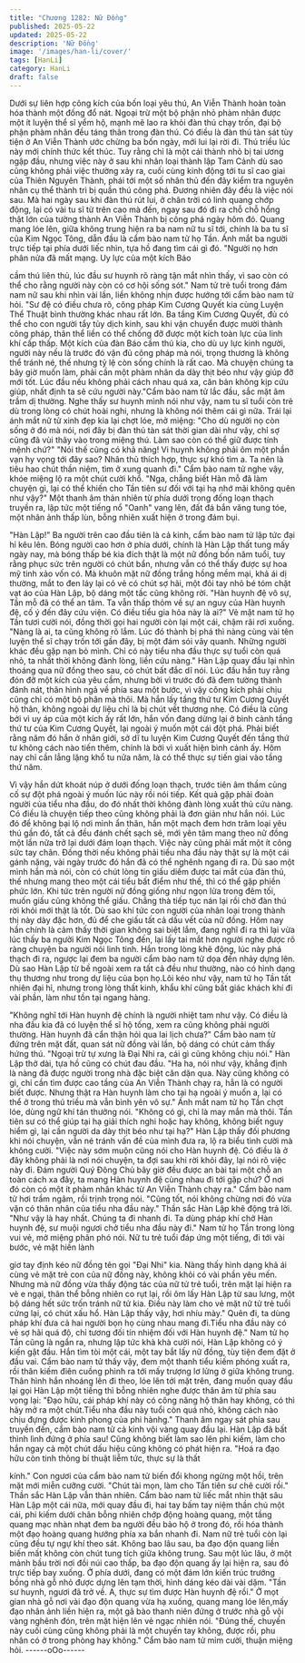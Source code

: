 ```yaml
---
title: "Chương 1282: Nữ Đồng"
published: 2025-05-22
updated: 2025-05-22
description: 'Nữ Đồng'
image: '/images/han-li/cover/'
tags: [HanLi]
category: HanLi
draft: false
---
```


Dưới sự liên hợp công kích của bốn loại yêu thú, An Viễn Thành
hoàn toàn hóa thành một đống đổ nát.
Ngoại trừ một bộ phận nhỏ phàm nhân được một ít luyện thể sĩ
yểm hộ, mạnh mẽ lao ra khỏi đàn thú chạy trốn, đại bộ phận
phàm nhân đều táng thân trong đàn thú.
Có điều là đàn thú tàn sát tùy tiện ở An Viễn Thành ước chừng ba
bốn ngày, mới lui lại rời đi.
Thú triều lúc này mới chính thức kết thúc.
Tuy rằng chỉ là một cái thành nhỏ bị tai ương ngập đầu, nhưng
việc này ở sau khi nhân loại thành lập Tam Cảnh dù sao cũng
không phải việc thường xảy ra, cuối cùng kinh động tới tu sĩ cao
giai của Thiên Nguyên Thành, phái tới một số nhân thủ đến đây
kiểm tra nguyên nhân cụ thể thành trì bị quần thú công phá.
Đương nhiên đây đều là việc nói sau.
Mà hai ngày sau khi đàn thú rút lui, ở chân trời có linh quang
chớp động, lại có vài tu sĩ từ trên cao mà đến, ngay sau đó đi ra
chỗ chỗ hổng thật lớn của tường thành An Viễn Thành bị công
phá ngày hôm đó.
Quang mang lóe lên, giữa không trung hiện ra ba nam nữ tu sĩ
tới, chính là ba tu sĩ của Kim Ngọc Tông, dẫn đầu là cẩm bào
nam tử họ Tần.
Ánh mắt ba người trực tiếp tại phía dưới liếc nhìn, tựa hồ đang
tìm cái gì đó.
"Người nọ hơn phân nửa đã mất mạng. Uy lực của một kích Báo

cầm thú liên thủ, lúc đầu sư huynh rõ ràng tận mắt nhìn thấy, vì
sao còn có thể cho rằng người này còn có cơ hội sống sót." Nam
tử trẻ tuổi trong đám nam nữ sau khi nhìn vài lần, liền không nhịn
được hướng tới cẩm bào nam tử hỏi.
"Sư đệ có điều chưa rõ, công pháp Kim Cương Quyết kia cùng
Luyện Thể Thuật bình thường khác nhau rất lớn. Ba tầng Kim
Cương Quyết, đủ có thể cho con người tẩy tủy dịch kinh, sau khi
vận chuyển được mười thành công pháp, thân thể liền có thể
chống đỡ được một kích toàn lực của linh khí cấp thấp. Một kích
của đàn Báo cầm thú kia, cho dù uy lực kinh người, người này
nếu là trước đó vận đủ công pháp mà nói, trọng thương là không
thể tránh né, thế nhưng tỷ lệ còn sống chính là rất cao. Mà
chuyện chúng ta bây giờ muốn làm, phải cần một phàm nhân da
dày thịt béo như vậy giúp đỡ mới tốt. Lúc đầu nếu không phải
cách nhau quá xa, căn bản không kịp cứu giúp, nhất định ta sẽ
cứu người này."Cẩm bào nam tử lắc đầu, sắc mặt âm trầm dị
thường.
Nghe thấy sư huynh mình nói như vậy, nam tu sĩ tuổi còn trẻ dù
trong lòng có chút hoài nghi, nhưng là không nói thêm cái gì nữa.
Trái lại ánh mắt nữ tử xinh đẹp kia lại chợt lóe, mở miệng:
"Cho dù người nọ còn sống ở đó mà nói, nơi đây bị đàn thú tàn
sát thời gian dài như vậy, chỉ sợ cũng đã vùi thây vào trong miệng
thú. Làm sao còn có thể giữ được tính mệnh chứ?"
"Nói thế cũng có khả năng! Vi huynh không phải ôm một phần vạn
hy vọng tới đây sao? Nhân thủ thích hợp, thực sự khó tìm a. Ta
nên là tiêu hao chút thần niệm, tìm ở xung quanh đi." Cẩm bào
nam tử nghe vậy, khóe miệng lộ ra một chút cười khổ.
"Nga, chẳng biết Hàn mỗ đã làm chuyện gì, lại có thể khiến cho
Tần tiên sư đối với tại hạ nhớ mãi không quên như vậy?"
Một thanh âm thản nhiên từ phía dưới trong đống loạn thạch
truyền ra, lập tức một tiếng nổ "Oanh" vang lên, đất đá bắn văng
tung tóe, một nhân ảnh thấp lùn, bỗng nhiên xuất hiện ở trong
đám bụi.

"Hàn Lập!" Ba người trên cao đầu tiên là cả kinh, cẩm bào nam tử
lập tức đại hỉ kêu lên.
Bóng người cao hơn ở phía dưới, chính là Hàn Lập thất tung mấy
ngày nay, mà bóng thấp bé kia đích thật là một nữ đồng bốn năm
tuổi, tuy rằng phục sức trên người có chút bẩn, nhưng vẫn có thể
thấy được sự hoa mỹ tinh xảo vốn có.
Mà khuôn mặt nữ đồng trắng hồng mềm mại, khả ái dị thường,
mắt to đen láy lại có vẻ có chút sợ hãi, một đôi tay nhỏ bé tóm
chặt vạt áo của Hàn Lập, bộ dáng một tấc cũng không rời.
"Hàn huynh đệ vô sự, Tần mỗ đã có thể an tâm. Ta vẫn thấp thỏm
về sự an nguy của Hàn huynh đệ, cố ý đến đây cứu viện. Có điều
tiểu gia hỏa này là ai?" Vẻ mặt nam tử họ Tần tươi cười nói, đồng
thời gọi hai người còn lại một cái, chậm rãi rơi xuống.
"Nàng là ai, ta cũng không rõ lắm. Lúc đó thành bị phá thì nàng
cùng vài tên luyện thể sĩ chạy trốn tới gần đây, bị một đám sói vây
quanh. Những người khác đều gặp nạn bỏ mình. Chỉ có này tiểu
nha đầu thực sự tuổi còn quá nhỏ, ta nhất thời không đành lòng,
liền cứu nàng." Hàn Lập quay đầu lại nhìn thoáng qua nữ đồng
theo sau, có chút bất đắc dĩ nói.
Lúc đầu hắn tuy rằng đón đỡ một kích của yêu cầm, nhưng bởi vì
trước đó đã đem tường thành đánh nát, thân hình ngả về phía
sau một bước, vì vậy công kích phải chịu cũng chỉ có một bộ
phân mà thôi. Mà hắn lấy tầng thứ tư Kim Cương Quyết hộ thân,
không ngoài dự liệu chỉ là bị chút vết thương nhẹ.
Có điều là cũng bởi vì uy áp của một kích ấy rất lớn, hắn vốn
đang dừng lại ở bình cảnh tầng thứ tư của Kim Cương Quyết, lại
ngoài ý muốn một cái đột phá.
Phải biết rằng năm đó hắn ở nhân giới, sở dĩ tu luyện Kim Cương
Quyết đến tầng thứ tư không cách nào tiến thêm, chính là bởi vì
xuất hiện bình cảnh ấy.
Hôm nay chỉ cần lẳng lặng khổ tu nửa năm, là có thể thực sự tiến
giai vào tầng thứ năm.

Vì vậy hắn dứt khoát núp ở dưới đống loạn thạch, trước tiên âm
thầm củng cố sự đột phá ngoài ý muốn lúc này rồi nói tiếp. Kết
quả gặp phải đoàn người của tiểu nha đầu, do đó nhất thời không
đành lòng xuất thủ cứu nàng.
Có điều là chuyện tiếp theo cũng không phải là đơn giản như hắn
nói.
Lúc đó để không bại lộ nơi mình ẩn thân, hắn một mạch đem hơn
trăm loại yêu thú gần đó, tất cả đều đánh chết sạch sẽ, mới yên
tâm mang theo nữ đồng một lần nữa trở lại dưới đám loạn thạch.
Việc này cũng phải mất một ít công sức tay chân.
Đồng thời nếu không phải tiểu nha đầu này thật sự là một cái
gánh nặng, vài ngày trước đó hắn đã có thể nghênh ngang đi ra.
Dù sao một mình hắn mà nói, còn có chút lòng tin giấu diếm được
tai mắt của đàn thú, thế nhưng mang theo một cái tiểu bất điểm
như thế, thì có thể gặp phiền phức lớn.
Khi tức trên người nữ đồng giống như ngọn lửa trong đêm tối,
muốn giấu cũng không thể giấu.
Chẳng thà tiếp tục nán lại rồi chờ đàn thú rời khỏi mới thật là tốt.
Dù sao khí tức con người của nhân loại trong thành thị này dày
đặc hơn, đủ để che giấu tất cả dấu vết của nữ đồng.
Hôm nay hắn chính là cảm thấy thời gian không sai biệt lắm, đang
nghĩ đi ra thì lại vừa lúc thấy ba người Kim Ngọc Tông đến, lại lấy
tai mắt hơn người nghe được rõ ràng chuyện ba người nói linh
tinh.
Hắn trong lòng khẽ động, lúc này phá thạch đi ra, ngược lại đem
ba người cẩm bào nam tử dọa đến nhảy dựng lên.
Dù sao Hàn Lập từ bề ngoài xem ra tất cả đều như thường, nào
có hình dạng thụ thương như trong dự liệu của bọn họ.Lôi kéo
như vậy, nam tử họ Tần tất nhiên đại hỉ, nhưng trong lòng thất
kinh, khẩu khí cũng bất giác khách khí đi vài phần, làm như tồn tại
ngang hàng.

"Không nghĩ tới Hàn huynh đệ chính là người nhiệt tam như vậy.
Có điều là nha đầu kia đã có luyện thể sĩ hộ tống, xem ra cũng
không phải người thường. Hàn huynh đã cẩn thận hỏi qua lai lịch
chưa?" Cẩm bào nam tử đứng trên mặt đất, quan sát nữ đồng vài
lần, bộ dáng có chút cảm thấy hứng thú.
"Ngoại trừ tự xưng là Đại Nhi ra, cái gì cũng không chịu nói." Hàn
Lập thở dài, tựa hồ cũng có chút đau đầu.
"Ha ha, nói như vậy, khẳng định là nàng đã được người trong nhà
đặc biệt căn dặn qua. Này cũng không có gì, chỉ cần tìm được cao
tầng của An Viễn Thành chạy ra, hẳn là có người biết được.
Nhưng thật ra Hàn huynh làm cho tại hạ ngoài ý muốn a, lại có
thể ở trong thú triều mà vẫn bình yên vô sự." Ánh mắt nam tử họ
Tần chợt lóe, dùng ngữ khí tán thưởng nói.
"Không có gì, chỉ là may mắn mà thôi. Tần tiên sư có thể giúp tại
hạ giải thích nghi hoặc hay không, không biết nguy hiểm gì, lại
cần người da dày thịt béo như tại hạ?" Hàn Lập thấy đối phương
khi nói chuyện, vẫn né tránh vấn đề của mình đưa ra, lộ ra biểu
tình cười mà không cười.
"Việc này sớm muộn cũng nói cho Hàn huynh đệ. Có điều là ở
đây không phải là nơi nói chuyện, ta đợi sau khi rời khỏi đây, lại
nói rõ việc này đi. Đám người Quý Đông Chủ bây giờ đều được an
bài tại một chỗ an toàn cách xa đây, ta mang Hàn huynh đệ cùng
nhau đi tới gặp chứ? Ở nơi đó còn có một ít phàm nhân khác từ
An Viễn Thành chạy ra."
Cẩm bào nam tử hơi trầm ngâm, rồi trịnh trọng nói.
"Cũng tốt, nói không chừng nơi đó vừa vặn có thân nhân của tiểu
nha đầu này." Thần sắc Hàn Lập khẽ động trả lời.
"Như vậy là hay nhất. Chúng ta đi nhanh đi. Ta dùng pháp khí chở
Hàn huynh đệ, sư muội ngươi chở tiểu nha đầu này đi." Nam tử
họ Tần trong lòng vui vẻ, mở miệng phân phó nói.
Nữ tu trẻ tuổi đáp ứng một tiếng, đi tới vài bước, vẻ mặt hiền lành

giơ tay định kéo nữ đồng tên gọi "Đại Nhi" kia.
Nàng thấy hình dạng khả ái cùng vẻ mặt trẻ con của nữ đồng này,
không khỏi có vài phần yêu mến.
Nhưng mà nữ đồng vừa thấy động tác của nữ tử trẻ tuổi, trên mặt
lại hiện ra vẻ e ngại, thân thể bỗng nhiên co rụt lại, rồi ôm lấy Hàn
Lập từ sau lưng, một bộ dáng hết sức trốn tránh nữ tử kia.
Điều này làm cho vẻ mặt nữ tử trẻ tuổi cứng lại, có chút xấu hổ.
Hàn Lập thấy vậy, hơi nhíu mày." Quên đi, ta dùng pháp khí đưa
cả hai người bọn họ cùng nhau mang đi.Tiểu nha đầu này có vẻ
sợ hãi quá độ, chỉ tương đối tín nhiệm đối với Hàn huynh đệ."
Nam tử họ Tần cũng là ngẩn ra, nhưng lập tức khà khà cười nói,
Hàn Lập không có ý kiến gật đầu.
Hắn tìm tòi một cái, một tay bắt lấy nữ đồng, tùy tiện đem đặt ở
đầu vai.
Cẩm bào nam tử thấy vậy, đem một thanh tiểu kiếm phóng xuất
ra, rồi thân kiếm điên cuồng phình ra tới mấy trượng lơ lửng ở
giữa không trung.
Thân hình hắn nhoáng lên đi theo, lóe lên tới mặt trên, đang
muốn quay đầu lại gọi Hàn Lập một tiếng thì bỗng nhiên nghe
được thân âm từ phía sau vọng lại: "Đạo hữu, cái pháp khí này có
công năng hộ thân hay không, có thì hãy mở ra một chút.Tiểu nha
đầu này tuổi còn quá nhỏ, không cách nào chịu đựng được kình
phong của phi hànhg."
Thanh âm ngay sát phía sau truyền đến, cẩm bào nam tử cả kinh
vội vàng quay đầu lại.
Hàn Lập đã bất thình lình đứng ở phía sau!
Cũng không biết làm sao lên phi kiếm, làm cho hắn ngay cả một
chút dấu hiệu cũng không có phát hiện ra.
"Hoá ra đạo hữu còn tinh thông bí thuật liễm tức, thực sự là thất

kính." Con ngươi của cẩm bào nam tử biến đổi khong ngừng một
hồi, trên mặt mới miễn cưỡng cười.
"Chút tài mọn, làm cho Tần tiên sư chê cười rồi." Thần sắc Hàn
Lập vẫn thản nhiên.
Cẩm bào nam tử liếc mắt nhìn thật sâu Hàn Lập một cái nữa, mới
quay đầu đi, hai tay bấm tay niệm thần chú một cái, phi kiếm dưới
chân bỗng nhiên chớp động hoàng quang, một tầng quang mạc
nhàn nhạt đem ba người đều bảo hộ ở trong đó, rồi hóa thành
một đạo hoàng quang hướng phía xa bắn nhanh đi.
Nam nữ trẻ tuổi còn lại cũng đều tự ngự khí theo sát.
Không bao lâu sau, ba đạo độn quang liền biến mất không còn
chút tung tích giữa không trung.
Sau một lúc lâu, ở một mảnh bầu trời nơi đồi núi cao thấp, ba đạo
độn quang ấy lại hiện ra, sau đó trực tiếp bay xuống.
Ở phía dưới, đang có một đám lớn kiến trúc trướng bồng nhà gỗ
nhỏ được dựng lên tạm thời, hình dáng kéo dài vài dặm.
"Tần sư huynh, ngươi đã trở về. A, thực sự tìm được Hàn huynh
đệ rồi." Ở mọt gian nhà gỗ nơi vài đạo độn quang vừa hạ xuống,
quang mang lóe lên,mấy đạo nhân ảnh liền hiện ra, một gã bào
thanh niên đứng ở trước nhà gỗ vội vàng nghênh đón, trên mặt
hiện lên vẻ ngạc nhiên nói.
"Đúng thế, chuyến này cuối cùng cũng không phải là một chuyến
tay không, được rồi, phu nhân có ở trong phòng hay không." Cẩm
bào nam tử mỉm cười, thuận miệng hỏi.
------oOo------
